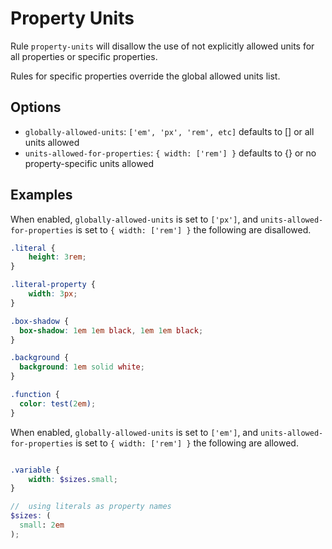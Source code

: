 # Property Units

Rule `property-units` will disallow the use of not explicitly allowed units for all properties or specific properties.

Rules for specific properties override the global allowed units list.

## Options

* `globally-allowed-units`: `['em', 'px', 'rem', etc]` defaults to [] or all units allowed
* `units-allowed-for-properties`: `{ width: ['rem'] }` defaults to {} or no property-specific units allowed

## Examples

When enabled, `globally-allowed-units` is set to `['px']`, and `units-allowed-for-properties` is set to `{ width: ['rem'] }` the following are disallowed.

```scss
.literal {
    height: 3rem;
}

.literal-property {
    width: 3px;
}

.box-shadow {
  box-shadow: 1em 1em black, 1em 1em black;
}

.background {
  background: 1em solid white;
}

.function {
  color: test(2em);
}
```

When enabled, `globally-allowed-units` is set to `['em']`, and `units-allowed-for-properties` is set to `{ width: ['rem'] }` the following are allowed.

```scss

.variable {
    width: $sizes.small;
}

//  using literals as property names
$sizes: (
  small: 2em
);
```
